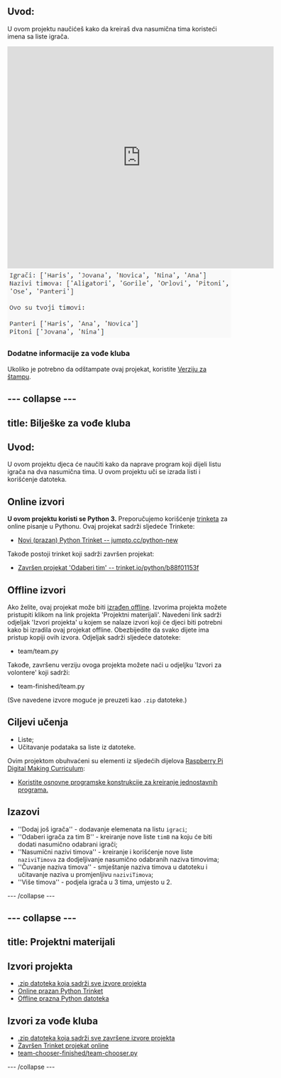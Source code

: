 ## Uvod:

U ovom projektu naučićeš kako da kreiraš dva nasumična tima koristeći imena sa liste igrača.

<div class="trinket">
  <iframe src="https://trinket.io/embed/python/b88f01153f?outputOnly=true&start=result" width="600" height="500" frameborder="0" marginwidth="0" marginheight="0" allowfullscreen>
  </iframe>
  <img src="images/team-finished.png">
</div>

### Dodatne informacije za vođe kluba

Ukoliko je potrebno da odštampate ovaj projekat, koristite [Verziju za štampu](https://projects.raspberrypi.org/me-ME/projects/team-chooser/print).

--- collapse ---
---
title: Bilješke za vođe kluba
---
## Uvod:

U ovom projektu djeca će naučiti kako da naprave program koji dijeli listu igrača na dva nasumična tima. U ovom projektu uči se izrada listi i korišćenje datoteka.

## Online izvori

**U ovom projektu koristi se Python 3.** Preporučujemo korišćenje [trinketa](https://trinket.io/) za online pisanje u Pythonu. Ovaj projekat sadrži sljedeće Trinkete:

* [Novi (prazan) Python Trinket -- jumpto.cc/python-new](http://jumpto.cc/python-new)

Takođe postoji trinket koji sadrži završen projekat:

* [Završen projekat 'Odaberi tim' -- trinket.io/python/b88f01153f](https://trinket.io/python/b88f01153f)

## Offline izvori

Ako želite, ovaj projekat može biti [izrađen offline](https://www.codeclubprojects.org/en-GB/resources/python-working-offline/). Izvorima projekta možete pristupiti klikom na link projekta 'Projektni materijali'. Navedeni link sadrži odjeljak 'Izvori projekta' u kojem se nalaze izvori koji će djeci biti potrebni kako bi izradila ovaj projekat offline. Obezbijedite da svako dijete ima pristup kopiji ovih izvora. Odjeljak sadrži sljedeće datoteke:

* team/team.py

Takođe, završenu verziju ovoga projekta možete naći u odjeljku 'Izvori za volontere' koji sadrži:

* team-finished/team.py

(Sve navedene izvore moguće je preuzeti kao `.zip` datoteke.)

## Ciljevi učenja

* Liste;
* Učitavanje podataka sa liste iz datoteke.

Ovim projektom obuhvaćeni su elementi iz sljedećih dijelova [Raspberry Pi Digital Making Curriculum](http://rpf.io/curriculum):

* [Koristite osnovne programske konstrukcije za kreiranje jednostavnih programa.](https://www.raspberrypi.org/curriculum/programming/creator)

## Izazovi

* ''Dodaj još igrača'' - dodavanje elemenata na listu `igraci`;
* ''Odaberi igrača za tim B'' - kreiranje nove liste `timB` na koju će biti dodati nasumično odabrani igrači;
* ''Nasumični nazivi timova'' - kreiranje i korišćenje nove liste `naziviTimova` za dodjeljivanje nasumično odabranih naziva timovima;
* ''Čuvanje naziva timova'' - smještanje naziva timova u datoteku i učitavanje naziva u promjenljivu `naziviTimova`;
* ''Više timova'' - podjela igrača u 3 tima, umjesto u 2.

--- /collapse ---

--- collapse ---
---
title: Projektni materijali
---
## Izvori projekta

* [.zip datoteka koja sadrži sve izvore projekta](resources/team-chooser-project-resources.zip)
* [Online prazan Python Trinket](http://jumpto.cc/python-new)
* [Offline prazna Python datoteka](resources/new-new.py)

## Izvori za vođe kluba

* [.zip datoteka koja sadrži sve završene izvore projekta](resources/team-chooser-volunteer-resources.zip)
* [Završen Trinket projekat online](https://trinket.io/python/b88f01153f)
* [team-chooser-finished/team-chooser.py](resources/team-chooser-finished-team-chooser.py)

--- /collapse ---